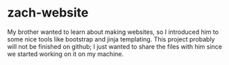 zach-website
============

My brother wanted to learn about making websites, so I introduced him to some nice tools like bootstrap and jinja templating. This project probably will not be finished on github; I just wanted to share the files with him since we started working on it on my machine.
